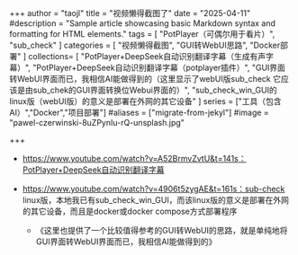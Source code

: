 +++
author = "taojl"
title = "视频懒得截图了"
date = "2025-04-11"
#description = "Sample article showcasing basic Markdown syntax and formatting for HTML elements."
tags = [
  "PotPlayer（可偶尔用于看片）",
"sub_check"
]
categories = [
    "视频懒得截图",
"GUI转WebUI思路",
"Docker部署"
]
collections= [
      "PotPlayer+DeepSeek自动识别翻译字幕（生成有声字幕）",
"PotPlayer+DeepSeek自动识别翻译字幕（potplayer插件）",
"GUI界面转WebUI界面而已，我相信AI能做得到的（这里显示了webUI版sub_check 它应该是由sub_chek的GUI界面转换位Webui界面的）",
"sub_check_win_GUI的linux版（webUI版）的意义是部署在外网的其它设备"
]
series = ["工具（包含AI）","Docker","项目部署"]
#aliases = ["migrate-from-jekyl"]
#image = "pawel-czerwinski-8uZPynIu-rQ-unsplash.jpg"

+++

- https://www.youtube.com/watch?v=A52BrmvZvtU&t=141s：PotPlayer+DeepSeek自动识别翻译字幕

- https://www.youtube.com/watch?v=4906t5zygAE&t=161s：sub-check linux版，本地我已有sub_check_win_GUI，而该linux版的意义是部署在外网的其它设备，而且是docker或docker compose方式部署程序
	- 《这里也提供了一个比较值得参考的GUI转WebUI的思路，就是单纯地将GUI界面转WebUI界面而已，我相信AI能做得到的》